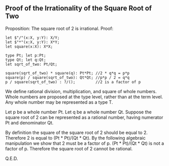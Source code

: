 ## Proof of the Irrationality of the Square Root of Two

Proposition: The square root of 2 is irrational.
Proof:

```lsts
let $"/"(x:X, y:Y): X/Y;
let $"*"(x:X, y:Y): X*Y;
let square(x:X): X*X;

type Pt; let p:Pt;
type Qt; let q:Qt;
let sqrt_of_two: Pt/Qt;

square(sqrt_of_two) * square(q): Pt*Pt; //2 * q*q = p*p
square(p) / square(sqrt_of_two): Qt*Qt; //p*p / 2 = q*q
p / square(sqrt_of_two) : ?/();         //2 is a factor of p
```

We define rational division, multiplication, and square of whole numbers.
Whole numbers are proposed at the type level, rather than at the term level.
Any whole number may be represented as a type T.

Let p be a whole number Pt.
Let q be a whole number Qt.
Suppose the square root of 2 can be represented as a rational number, having numerator Pt and denominator Qt.

By definition the square of the square root of 2 should be equal to 2.
Therefore 2 is equal to (Pt * Pt)/(Qt * Qt).
By the following algebraic manipulation we show that 2 must be a factor of p.
(Pt * Pt)/(Qt * Qt) is not a factor of p.
Therefore the square root of 2 cannot be rational.

Q.E.D.
